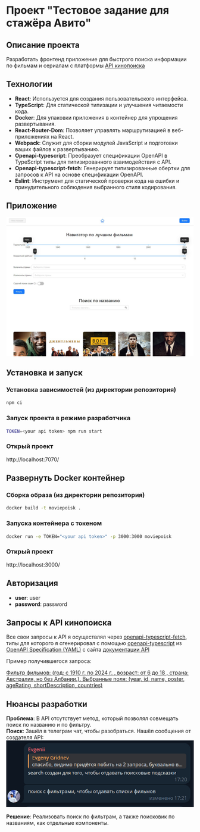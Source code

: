 # Проект "Тестовое задание для стажёра Авито"

## Описание проекта

Разработать фронтенд приложение для быстрого поиска информации по фильмам и сериалам с платформы [API кинопоиска](https://api.kinopoisk.dev/documentation#/)

## Технологии

- **React**: Используется для создания пользовательского интерфейса.
- **TypeScript**: Для статической типизации и улучшения читаемости кода.
- **Docker**: Для упаковки приложения в контейнер для упрощения развертывания.
- **React-Router-Dom**: Позволяет управлять маршрутизацией в веб-приложениях на React.
- **Webpack**: Служит для сборки модулей JavaScript и подготовки ваших файлов к развертыванию.
- **Openapi-typescript**: Преобразует спецификации OpenAPI в TypeScript типы для типизированного взаимодействия с API.
- **Openapi-typescript-fetch**: Генерирует типизированные обертки для запросов к API на основе спецификации OpenAPI.
- **Eslint**: Инструмент для статической проверки кода на ошибки и принудительного соблюдения выбранного стиля кодирования.

## Приложение

<img src="assets/images/screenshots/root.jpg" />

## Установка и запуск

### Установка зависимостей (из директории репозитория)

```bash
npm ci
```

### Запуск проекта в режиме разработчика

```bash
TOKEN=<your api token> npm run start
```
### Открый проект
http://localhost:7070/

## Развернуть Docker контейнер

### Сборка образа (из директории репозитория)

```bash
docker build -t moviepoisk .
```

### Запуска контейнера с токеном

```bash
docker run -e TOKEN="<your api token>" -p 3000:3000 moviepoisk
```
### Открый проект
http://localhost:3000/

## Авторизация

- **user**: user
- **password**: password

## Запросы к API кинопоиска

Все свои запросы к API я осуществлял через [openapi-typescript-fetch](https://www.npmjs.com/package/openapi-typescript-fetch), типы для которого я сгенерировал с помощью [openapi-typescript](https://www.npmjs.com/package/openapi-typescript) из [OpenAPI Specification (YAML)](https://api.kinopoisk.dev/documentation-yaml) с сайта [документации API](https://api.kinopoisk.dev/documentation#/)

Пример получившегося запроса:

[Фильтр фильмов: (год: с 1910 г. по 2024 г. , возраст: от 6 до 18 , страна: Австралия, но без Албании.). Выбранные поля: (year, id, name, poster, ageRating, shortDescription, countries) ](https://api.kinopoisk.dev/v1.4/movie?selectFields=year&selectFields=id&selectFields=name&selectFields=poster&selectFields=ageRating&selectFields=shortDescription&selectFields=countries&page=1&limit=10&year=1960-2024&ageRating=6-18&countries.name=%2B%D0%90%D0%B2%D1%81%D1%82%D1%80%D0%B8%D1%8F&countries.name=!%D0%90%D0%BB%D0%B1%D0%B0%D0%BD%D0%B8%D1%8F)

## Нюансы разработки

**Проблема**: В API отсутствует метод, который позволял совмещать поиск по названию и по фильтру.  
**Поиск**: Зашёл в телеграм чат, чтобы разобраться. Нашёл сообщения от создателя API:  
<img src="assets/images/screenshots/telegram-admin-answer.jpg" />

**Решение**: Реализовать поиск по фильтрам, а также поисковик по названиям, как отдельные компоненты.
